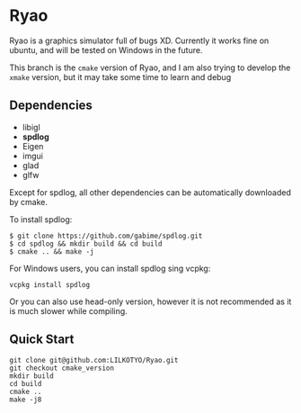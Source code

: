 # Ryao
Ryao is a graphics simulator full of bugs XD. Currently it works fine on ubuntu, and will be tested on Windows in the future.

This branch is the `cmake` version of Ryao, and I am also trying to develop the `xmake` version, but it may take some time to learn and debug
## Dependencies
- libigl
- **spdlog**
- Eigen
- imgui
- glad
- glfw

Except for spdlog, all other dependencies can be automatically downloaded by cmake.

To install spdlog:
```
$ git clone https://github.com/gabime/spdlog.git
$ cd spdlog && mkdir build && cd build
$ cmake .. && make -j
```

For Windows users, you can install spdlog sing vcpkg:
```
vcpkg install spdlog
```
Or you can also use head-only version, however it is not recommended as it is much slower while compiling.
## Quick Start
```
git clone git@github.com:LILKOTYO/Ryao.git
git checkout cmake_version
mkdir build
cd build
cmake ..
make -j8
```